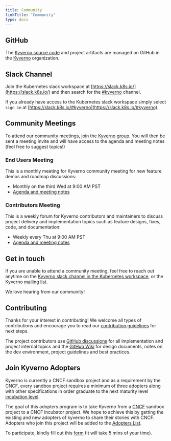 ```yaml
---
title: Community
linkTitle: "Community"
type: docs
---
```


## GitHub

The [Kyverno source code](https://github.com/kyverno/kyverno/) and project artifacts are managed on GitHub in the [Kyverno](https://github.com/kyverno) organization.

## Slack Channel

Join the Kubernetes slack workspace at [https://slack.k8s.io/](https://slack.k8s.io/) and then search for the [#kyverno](https://slack.k8s.io/#kyverno) channel. 

If you already have access to the Kubernetes slack workspace simply select `sign in` at [https://slack.k8s.io/#kyverno](https://slack.k8s.io/#kyverno).

## Community Meetings

To attend our community meetings, join the [Kyverno group](https://groups.google.com/g/kyverno). You will then be sent a meeting invite and will have access to the agenda and meeting notes (feel free to suggest topics!)

### End Users Meeting

This is a monthly meeting for Kyverno community meeting for new feature demos and roadmap discussions: 
* Monthly on the third Wed at 9:00 AM PST
* [Agenda and meeting notes](https://docs.google.com/document/d/10Hu1qTip1KShi8Lf_v9C5UVQtp7vz_WL3WVxltTvdAc/edit#)


### Contributors Meeting

This is a weekly forum for Kyverno contributors and maintainers to discuss project delivery and implementation topics such as feature designs, fixes, code, and documentation:
* Weekly every Thu at 9:00 AM PST
* [Agenda and meeting notes](https://docs.google.com/document/d/1kFd4fpAoHS56mRHr73AZp9wknk1Ehy_hTB_KA7gJuy0/)


## Get in touch

If you are unable to attend a community meeting, feel free to reach out anytime on the [Kyverno slack channel in the Kubernetes workspace](https://slack.k8s.io/#kyverno), or the Kyverno [mailing list](https://groups.google.com/g/kyverno). 

We love hearing from our community!

## Contributing

Thanks for your interest in contributing!  We welcome all types of contributions and encourage you to read our [contribution guidelines](https://github.com/kyverno/kyverno/blob/main/CONTRIBUTING.md) for next steps. 

The project contributors use [GitHub discussions](https://github.com/kyverno/kyverno/discussions) for all implementation and project internal topics and the [GitHub Wiki](https://github.com/kyverno/kyverno/wiki) for design documents, notes on the dev environment, project guidelines and best practices.

## Join Kyverno Adopters
Kyverno is currently a CNCF sandbox project and as a requirement by the CNCF, every sandbox project requires a minimum of three adopters along with other specifications in order graduate to the next maturity level [incubation level](https://github.com/cncf/toc/blob/main/process/graduation_criteria.adoc).
 
The goal of this adopters program is to take Kyverno from a [CNCF](https://www.cncf.io/) sandbox project to a CNCF incubator project. We hope to achieve this by getting the existing and new adopters of kyverno to share their stories with CNCF. Adopters who join this project will be added to the [Adopters List](https://github.com/kyverno/kyverno/blob/main/ADOPTERS.md).
 
To participate, kindly fill out this [form](https://docs.google.com/forms/d/e/1FAIpQLSeMJxbK6eQ-MpsbaXZ3GKp8NEz9F932keL2pwznI1JIfi7Iqw/viewform) (It will take 5 mins of your time).